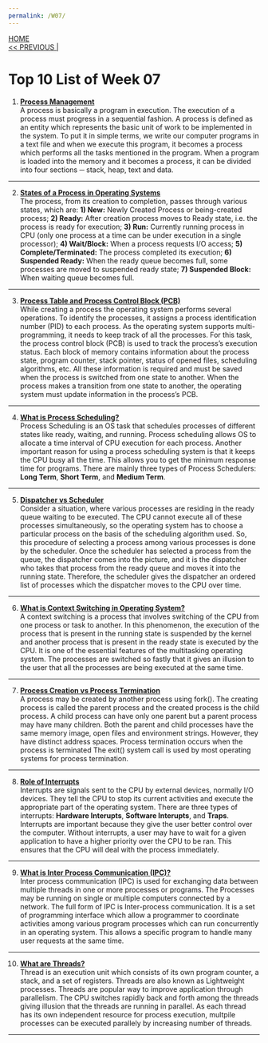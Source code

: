 ```yaml
---
permalink: /W07/
---
```

[HOME](../)<br>
[<< PREVIOUS |](../W06/)<br>

# Top 10 List of Week 07

1. **[Process Management](https://www.tutorialspoint.com/operating_system/os_processes.htm)** <br>
A process is basically a program in execution. The execution of a process must progress in a sequential fashion. A process is defined as an entity which represents the basic unit of work to be implemented in the system. To put it in simple terms, we write our computer programs in a text file and when we execute this program, it becomes a process which performs all the tasks mentioned in the program. When a program is loaded into the memory and it becomes a process, it can be divided into four sections ─ stack, heap, text and data. <br>
* * *

2. **[States of a Process in Operating Systems](https://www.javatpoint.com/os-process-states)** <br>
The process, from its creation to completion, passes through various states, which are: **1) New:** Newly Created Process or being-created process; **2) Ready:** After creation process moves to Ready state, i.e. the process is ready for execution; **3) Run:** Currently running process in CPU (only one process at a time can be under execution in a single processor); **4) Wait/Block:** When a process requests I/O access; **5) Complete/Terminated:** The process completed its execution; **6) Suspended Ready:** When the ready queue becomes full, some processes are moved to suspended ready state; **7) Suspended Block:** When waiting queue becomes full.<br>
* * *

3. **[Process Table and Process Control Block (PCB)](https://www.geeksforgeeks.org/process-table-and-process-control-block-pcb/?ref=lbp)** <br>
While creating a process the operating system performs several operations. To identify the processes, it assigns a process identification number (PID) to each process. As the operating system supports multi-programming, it needs to keep track of all the processes. For this task, the process control block (PCB) is used to track the process’s execution status. Each block of memory contains information about the process state, program counter, stack pointer, status of opened files, scheduling algorithms, etc. All these information is required and must be saved when the process is switched from one state to another. When the process makes a transition from one state to another, the operating system must update information in the process’s PCB. <br>
* * *

4. **[What is Process Scheduling?](https://www.guru99.com/process-scheduling.html)** <br>
Process Scheduling is an OS task that schedules processes of different states like ready, waiting, and running. Process scheduling allows OS to allocate a time interval of CPU execution for each process. Another important reason for using a process scheduling system is that it keeps the CPU busy all the time. This allows you to get the minimum response time for programs. There are mainly three types of Process Schedulers: **Long Term**, **Short Term**, and **Medium Term**. <br>
* * *

5. **[Dispatcher vs Scheduler](https://www.geeksforgeeks.org/difference-between-dispatcher-and-scheduler/)** <br>
Consider a situation, where various processes are residing in the ready queue waiting to be executed. The CPU cannot execute all of these processes simultaneously, so the operating system has to choose a particular process on the basis of the scheduling algorithm used. So, this procedure of selecting a process among various processes is done by the scheduler. Once the scheduler has selected a process from the queue, the dispatcher comes into the picture, and it is the dispatcher who takes that process from the ready queue and moves it into the running state. Therefore, the scheduler gives the dispatcher an ordered list of processes which the dispatcher moves to the CPU over time. <br>
* * *

6. **[What is Context Switching in Operating System?](https://afteracademy.com/blog/what-is-context-switching-in-operating-system)** <br>
A context switching is a process that involves switching of the CPU from one process or task to another. In this phenomenon, the execution of the process that is present in the running state is suspended by the kernel and another process that is present in the ready state is executed by the CPU. It is one of the essential features of the multitasking operating system. The processes are switched so fastly that it gives an illusion to the user that all the processes are being executed at the same time. <br>
* * *

7. **[Process Creation vs Process Termination](https://www.tutorialspoint.com/process-creation-vs-process-termination-in-operating-system)** <br>
A process may be created by another process using fork(). The creating process is called the parent process and the created process is the child process. A child process can have only one parent but a parent process may have many children. Both the parent and child processes have the same memory image, open files and environment strings. However, they have distinct address spaces. Process termination occurs when the process is terminated The exit() system call is used by most operating systems for process termination. <br>
* * *

8. **[Role of Interrupts](https://www.tutorialspoint.com/What-is-caching)** <br>
Interrupts are signals sent to the CPU by external devices, normally I/O devices. They tell the CPU to stop its current activities and execute the appropriate part of the operating system. There are three types of interrupts: **Hardware Interupts**, **Software Interupts**, and **Traps**. Interrupts are important because they give the user better control over the computer. Without interrupts, a user may have to wait for a given application to have a higher priority over the CPU to be ran. This ensures that the CPU will deal with the process immediately. <br>
* * *

9. **[What is Inter Process Communication (IPC)?](https://www.guru99.com/inter-process-communication-ipc.html)** <br>
Inter process communication (IPC) is used for exchanging data between multiple threads in one or more processes or programs. The Processes may be running on single or multiple computers connected by a network. The full form of IPC is Inter-process communication. It is a set of programming interface which allow a programmer to coordinate activities among various program processes which can run concurrently in an operating system. This allows a specific program to handle many user requests at the same time. <br>
* * *

10. **[What are Threads?](https://www.studytonight.com/operating-system/multithreading)** <br>
Thread is an execution unit which consists of its own program counter, a stack, and a set of registers. Threads are also known as Lightweight processes. Threads are popular way to improve application through parallelism. The CPU switches rapidly back and forth among the threads giving illusion that the threads are running in parallel. As each thread has its own independent resource for process execution, multpile processes can be executed parallely by increasing number of threads. <br>
* * *
